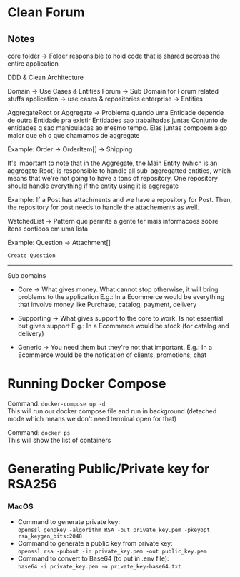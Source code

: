 # Clean Forum

## Notes ##

core folder -> Folder responsible to hold code that is shared accross the entire application

DDD & Clean Architecture

Domain -> Use Cases & Entities
  Forum -> Sub Domain for Forum related stuffs
    application -> use cases & repositories
    enterprise -> Entities



AggregateRoot or Aggregate ->
  Problema quando uma Entidade depende de outra Entidade pra existir
  Entidades sao trabalhadas juntas
  Conjunto de entidades q sao manipuladas ao mesmo tempo. Elas juntas compoem algo maior que eh o que chamamos de aggregate
  
  Example: Order  -> OrderItem[]
                  -> Shipping

It's important to note that in the Aggregate, the Main Entity (which is an aggregate Root) is responsible to handle all sub-aggregatted entities, which means
that we're not going to have a tons of repository. One repository should handle everything if the entity using it is aggregate

Example: If a Post has attachments and we have a repository for Post. Then, the repository for post needs to handle the attachements as well.


WatchedList -> Pattern que permite a gente ter mais informacoes sobre itens contidos em uma lista

  Example:
    Question -> Attachment[]

    Create Question 


---

Sub domains

- Core -> What gives money. What cannot stop otherwise, it will bring problems to the application
  E.g.: In a Ecommerce would be everything that involve money like Purchase, catalog, payment, delivery

- Supporting -> What gives support to the core to work. Is not essential but gives support
  E.g.: In a Ecommerce would be stock (for catalog and delivery)

- Generic -> You need them but they're not that important.
  E.g.: In a Ecommerce would be the nofication of clients, promotions, chat




# Running Docker Compose

Command: `docker-compose up -d`\
This will run our docker compose file and run in background (detached mode which means we don't need terminal open for that)

Command: `docker ps`\
This will show the list of containers

# Generating Public/Private key for RSA256

### MacOS
- Command to generate private key:\
`openssl genpkey -algorithm RSA -out private_key.pem -pkeyopt rsa_keygen_bits:2048`
- Command to generate a public key from private key:\
`openssl rsa -pubout -in private_key.pem -out public_key.pem`
- Command to convert to Base64 (to put in .env file):\
`base64 -i private_key.pem -o private_key-base64.txt`